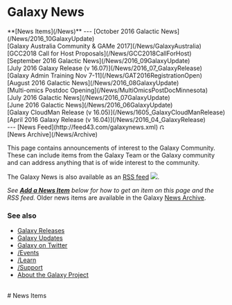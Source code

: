 # Galaxy News

<div class='linkbox'>
**[News Items](/News)**
---
[October 2016 Galactic News](/News/2016_10GalaxyUpdate)<br />
[Galaxy Australia Community & GAMe 2017](/News/GalaxyAustralia)<br />
[GCC2018 Call for Host Proposals](/News/GCC2018CallForHost)<br />
[September 2016 Galactic News](/News/2016_09GalaxyUpdate)<br />
[July 2016 Galaxy Release (v 16.07)](/News/2016_07_GalaxyRelease)<br />
[Galaxy Admin Training Nov 7-11](/News/GAT2016RegistrationOpen)<br />
[August 2016 Galactic News](/News/2016_08GalaxyUpdate)<br />
[Multi-omics Postdoc Opening](/News/MultiOmicsPostDocMinnesota)<br />
[July 2016 Galactic News](/News/2016_07GalaxyUpdate)<br />
[June 2016 Galactic News](/News/2016_06GalaxyUpdate)<br />
[Galaxy CloudMan Release (v 16.05)](/News/1605_GalaxyCloudManRelease)<br />
[April 2016 Galaxy Release (v 16.04)](/News/2016_04_GalaxyRelease)<br />
---
[News Feed](http://feed43.com/galaxynews.xml) <a href='http://feed43.com/galaxynews.xml'><img src='/Images/Icons/RSSIcon16x16.gif' alt='Galaxy News RSS Feed' height="12" /></a><br />
[News Archive](/News/Archive)
</div>

This page contains announcements of interest to the Galaxy Community. These can include items from the Galaxy Team or the Galaxy community and can address anything that is of wide interest to the community. 

The Galaxy News is also available as an [RSS feed](http://feed43.com/galaxynews.xml) <a href='http://feed43.com/galaxynews.xml'><img src='/Images/Icons/RSSIcon16x16.gif' /></a>. 

*See **[Add a News Item](#add_a_news_item)** below for how to get an item on this page and the RSS feed.*
Older news items are available in the Galaxy [News Archive](/News/Archive).

### See also
* [Galaxy Releases](/DevNewsBriefs)
* [Galaxy Updates](/GalaxyUpdates)
* [Galaxy on Twitter](/GalaxyOnTwitter)
* [/Events](/Events)
* [/Learn](/Learn)
* [/Support](/Support)
* [About the Galaxy Project](/GalaxyProject)

<br />
# News Items

<div class='newsItemList'>
 


